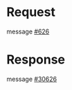 # Request
message [#626](../../proto/README.md#action_626)

# Response
message [#30626](../../proto/README.md#action_30626)